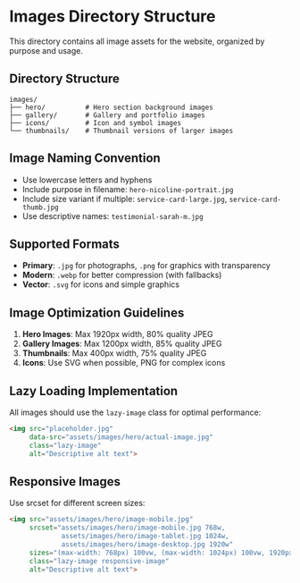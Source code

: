 # Images Directory Structure

This directory contains all image assets for the website, organized by purpose and usage.

## Directory Structure

```
images/
├── hero/          # Hero section background images
├── gallery/       # Gallery and portfolio images
├── icons/         # Icon and symbol images
└── thumbnails/    # Thumbnail versions of larger images
```

## Image Naming Convention

- Use lowercase letters and hyphens
- Include purpose in filename: `hero-nicoline-portrait.jpg`
- Include size variant if multiple: `service-card-large.jpg`, `service-card-thumb.jpg`
- Use descriptive names: `testimonial-sarah-m.jpg`

## Supported Formats

- **Primary**: `.jpg` for photographs, `.png` for graphics with transparency
- **Modern**: `.webp` for better compression (with fallbacks)
- **Vector**: `.svg` for icons and simple graphics

## Image Optimization Guidelines

1. **Hero Images**: Max 1920px width, 80% quality JPEG
2. **Gallery Images**: Max 1200px width, 85% quality JPEG  
3. **Thumbnails**: Max 400px width, 75% quality JPEG
4. **Icons**: Use SVG when possible, PNG for complex icons

## Lazy Loading Implementation

All images should use the `lazy-image` class for optimal performance:

```html
<img src="placeholder.jpg" 
     data-src="assets/images/hero/actual-image.jpg"
     class="lazy-image"
     alt="Descriptive alt text">
```

## Responsive Images

Use srcset for different screen sizes:

```html
<img src="assets/images/hero/image-mobile.jpg"
     srcset="assets/images/hero/image-mobile.jpg 768w,
             assets/images/hero/image-tablet.jpg 1024w,
             assets/images/hero/image-desktop.jpg 1920w"
     sizes="(max-width: 768px) 100vw, (max-width: 1024px) 100vw, 1920px"
     class="lazy-image responsive-image"
     alt="Descriptive alt text">
```